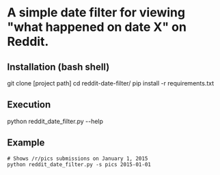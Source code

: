 # A simple date filter for viewing "what happened on date X" on Reddit.

## Installation (bash shell)

git clone [project path]
cd reddit-date-filter/
pip install -r requirements.txt

## Execution

python reddit_date_filter.py --help

## Example

    # Shows /r/pics submissions on January 1, 2015
    python reddit_date_filter.py -s pics 2015-01-01

